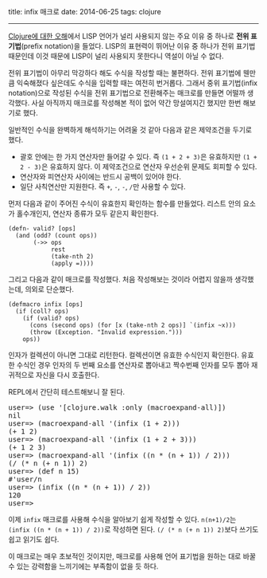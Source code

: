 title: infix 매크로
date: 2014-06-25
tags: clojure

---
[Clojure에 대한 오해](/2014/04/08/clojure-fallacy/)에서 LISP 언어가 널리 사용되지 않는 주요 이유 중 하나로 **전위 표기법**(prefix notation)을 들었다. LISP의 표현력이 뛰어난 이유 중 하나가 전위 표기법 때문인데 이것 때문에 LISP이 널리 사용되지 못한다니 역설이 아닐 수 없다.
<!--more-->

전위 표기법이 아무리 막강하다 해도 수식을 작성할 때는 불편하다. 전위 표기법에 웬만큼 익숙해졌다 싶은데도 수식을 입력할 때는 여전히 번거롭다. 그래서 중위 표기법(infix notation)으로 작성된 수식을 전위 표기법으로 전환해주는 매크로를 만들면 어떨까 생각했다. 사실 아직까지 매크로를 작성해본 적이 없어 약간 망설여지긴 했지만 한번 해보기로 했다.

일반적인 수식을 완벽하게 해석하기는 어려울 것 같아 다음과 같은 제약조건을 두기로 했다.

* 괄호 안에는 한 가지 연산자만 들어갈 수 있다. 즉 `(1 + 2 + 3)`은 유효하지만 `(1 + 2 - 3)`은 유효하지 않다. 이 제약조건으로 연산자 우선순위 문제도 회피할 수 있다.
* 연산자와 피연산자 사이에는 반드시 공백이 있어야 한다.
* 일단 사칙연산만 지원한다. 즉 `+`, `-`, `-`, `/`만 사용할 수 있다.

먼저 다음과 같이 주어진 수식이 유효한지 확인하는 함수를 만들었다. 리스트 안의 요소가 홀수개인지, 연산자 종류가 모두 같은지 확인한다.

```
(defn- valid? [ops]
  (and (odd? (count ops))
       (->> ops
            rest
            (take-nth 2)
            (apply =))))
```

그리고 다음과 같이 매크로를 작성했다. 처음 작성해보는 것이라 어렵지 않을까 생각했는데, 의외로 단순했다.

```
(defmacro infix [ops]
  (if (coll? ops)
    (if (valid? ops)
      (cons (second ops) (for [x (take-nth 2 ops)] `(infix ~x)))
      (throw (Exception. "Invalid expression.")))
    ops))
```

인자가 컬렉션이 아니면 그대로 리턴한다. 컬렉션이면 유효한 수식인지 확인한다. 유효한 수식인 경우 인자의 두 번째 요소를 연산자로 뽑아내고 짝수번째 인자를 모두 뽑아 재귀적으로 자신을 다시 호출한다.

REPL에서 간단히 테스트해보니 잘 된다.

<pre class="console">
user=> (use '[clojure.walk :only (macroexpand-all)])
nil
user=> (macroexpand-all '(infix (1 + 2)))
(+ 1 2)
user=> (macroexpand-all '(infix (1 + 2 + 3)))
(+ 1 2 3)
user=> (macroexpand-all '(infix ((n * (n + 1)) / 2)))
(/ (* n (+ n 1)) 2)
user=> (def n 15)
#'user/n
user=> (infix ((n * (n + 1)) / 2))
120
user=>
</pre>

이제 `infix` 매크로를 사용해 수식을 알아보기 쉽게 작성할 수 있다. `n(n+1)/2`는 `(infix ((n * (n + 1)) / 2))`로 작성하면 된다. `(/ (* n (+ n 1)) 2)`보다 쓰기도 쉽고 읽기도 쉽다.

이 매크로는 매우 초보적인 것이지만, 매크로를 사용해 언어 표기법을 원하는 대로 바꿀 수 있는 강력함을 느끼기에는 부족함이 없을 듯 하다.
